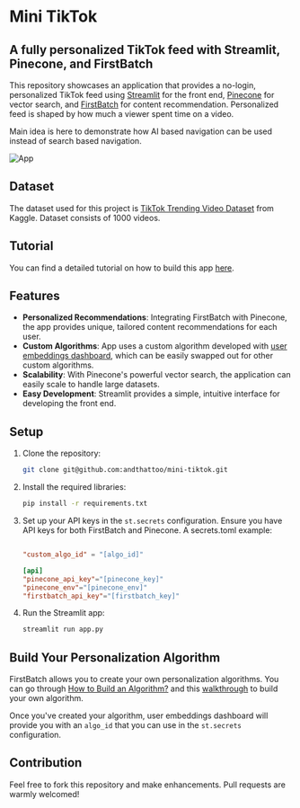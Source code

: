 # Mini TikTok
## A fully personalized TikTok feed with Streamlit, Pinecone, and FirstBatch

This repository showcases an application that provides a no-login, personalized TikTok feed using [Streamlit](https://streamlit.io/) for the front end, [Pinecone](https://www.pinecone.io/) for vector search, and [FirstBatch](https://www.firstbatch.xyz/) for content recommendation.
Personalized feed is shaped by how much a viewer spent time on a video.

Main idea is here to demonstrate how AI based navigation can be used instead of search based navigation. 

![App](https://cdn.firstbatch.xyz/tiktok_mini.png)

## Dataset
The dataset used for this project is [TikTok Trending Video Dataset](https://www.kaggle.com/datasets/erikvdven/tiktok-trending-december-2020) from Kaggle.
Dataset consists of 1000 videos. 

## Tutorial
You can find a detailed tutorial on how to build this app [here](https://andthattoo.substack.com/p/personalized-mini-tiktok).

## Features

- **Personalized Recommendations**: Integrating FirstBatch with Pinecone, the app provides unique, tailored content recommendations for each user.
- **Custom Algorithms**: App uses a custom algorithm developed with [user embeddings dashboard](https://userembeddings.firstbatch.xyz), which can be easily swapped out for other custom algorithms.
- **Scalability**: With Pinecone's powerful vector search, the application can easily scale to handle large datasets.
- **Easy Development**: Streamlit provides a simple, intuitive interface for developing the front end.
## Setup

1. Clone the repository:
   ```bash
   git clone git@github.com:andthattoo/mini-tiktok.git
   ```

2. Install the required libraries:
   ```bash
   pip install -r requirements.txt
   ```

3. Set up your API keys in the `st.secrets` configuration. Ensure you have API keys for both FirstBatch and Pinecone. A secrets.toml example:
    ```toml
   
    "custom_algo_id" = "[algo_id]"
   
    [api]
    "pinecone_api_key"="[pinecone_key]"
    "pinecone_env"="[pinecone_env]"
    "firstbatch_api_key"="[firstbatch_key]"
    ```

4. Run the Streamlit app:
   ```bash
   streamlit run app.py
   ```

## Build Your Personalization Algorithm
FirstBatch allows you to create your own personalization algorithms.
You can go through [How to Build an Algorithm?](https://firstbatch.gitbook.io/user-embeddings/user-embeddings-personal-navigation-for-llms/how-to-build-an-algorithm) and this [walkthrough](https://app.storylane.io/share/ui1h5umftbaz) to build your own algorithm.

Once you've created your algorithm, user embeddings dashboard will provide you with an `algo_id` that you can use in the `st.secrets` configuration.

## Contribution

Feel free to fork this repository and make enhancements. Pull requests are warmly welcomed!